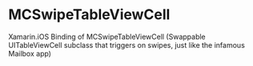 MCSwipeTableViewCell
====================

Xamarin.iOS Binding of MCSwipeTableViewCell (Swappable UITableViewCell subclass that triggers on swipes, just like the infamous Mailbox app)

